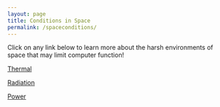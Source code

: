 ```yaml
---
layout: page
title: Conditions in Space
permalink: /spaceconditions/
---
```


Click on any link below to learn more about the harsh environments of space that may limit computer function!

<a href = '{{ site.baseurl }}/spaceconditions/thermal'>Thermal</a>


<a href = '{{ site.baseurl }}/spaceconditions/radiation'>Radiation</a>


<a href = '{{ site.baseurl }}/spaceconditions/power'>Power</a>
